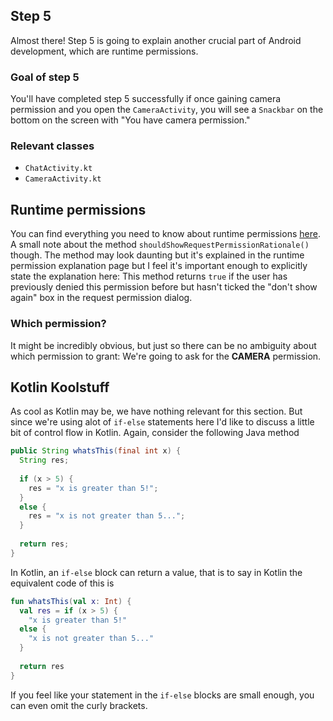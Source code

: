 ## Step 5
Almost there! Step 5 is going to explain another crucial part of Android development, which are runtime permissions.

### Goal of step 5
You'll have completed step 5 successfully if once gaining camera permission and you open the `CameraActivity`, you will see a `Snackbar` on the bottom on the screen with "You have camera permission."

### Relevant classes
* `ChatActivity.kt`
* `CameraActivity.kt`

## Runtime permissions
You can find everything you need to know about runtime permissions [here](https://developer.android.com/training/permissions/requesting.html). A small note about the method `shouldShowRequestPermissionRationale()` though. The method may look daunting but it's explained in the runtime permission explanation page but I feel it's important enough to explicitly state the explanation here: This method returns `true` if the user has previously denied this permission before but hasn't ticked the "don't show again" box in the request permission dialog.

### Which permission?
It might be incredibly obvious, but just so there can be no ambiguity about which permission to grant: We're going to ask for the **CAMERA** permission.

## Kotlin Koolstuff
As cool as Kotlin may be, we have nothing relevant for this section. But since we're using alot of `if-else` statements here I'd like to discuss a little bit of control flow in Kotlin. Again, consider the following Java method
```java
public String whatsThis(final int x) {
  String res;
  
  if (x > 5) {
    res = "x is greater than 5!";
  }
  else {
    res = "x is not greater than 5...";
  }
  
  return res;
}
```
In Kotlin, an `if-else` block can return a value, that is to say in Kotlin the equivalent code of this is
```kotlin
fun whatsThis(val x: Int) {
  val res = if (x > 5) {
    "x is greater than 5!"
  else {
    "x is not greater than 5..."
  }
  
  return res
}
```
If you feel like your statement in the `if-else` blocks are small enough, you can even omit the curly brackets.
